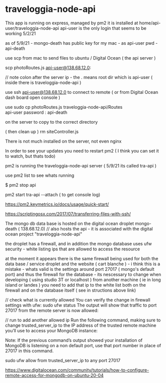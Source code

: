 # traveloggia-node-api

This app is running on express, managed by pm2 it is installed at home/api-user/traveloggia-node-api 
api-user is the only login that seems to be working 5/2/21


as of 5/9/21 - mongo-death has public key for my mac - as api-user pwd - api-death

use scp from mac to send files to ubuntu / Digital Ocean ( the api server )

scp photoRoutes.js api-user@138.68.12.0:

// note colon after the server ip - the . means root dir which is api-user ( inside there is traveloggia-node-api )

use ssh api-user@138.68.12.0 to connect to remote
( or  from Digital Ocean dash board open console )

use sudo cp photoRoutes.js traveloggia-node-api/Routes  
api-user password : api-death

on the server to copy to the correct directory

 ( then clean up )
rm siteController.js  	

There is not much installed on the server, not even nginx 

In order to see your updates you need to restart pm2 ( I think you can set it to watch, but thats todo)

pm2 is running the traveloggia-node-api server  ( 5/9/21 its called tra-api )

use pm2 list 
to see whats running 

$ pm2 stop api

pm2 start tra-api --attach ( to get console log)

https://pm2.keymetrics.io/docs/usage/quick-start/

https://scriptingosx.com/2017/07/transferring-files-with-ssh/


The mongo db data base is hosted on the digital ocean droplet mongo-death ( 138.68.12.0) // also hosts the api   - it is associated with the digital ocean project "traveloggia-node-api"

the droplet has a firewall, and in addition the mongo database uses ufw security - white listing ips that are allowed to access the resource

at the moment it appears there is the same firewall being used for both the data base / service droplet
and the website ( cart blanche )  - i think this is a mistake - whats valid is the settings around port 27017 ( mongo's default port)  and thus the firewall for the database - its nescessary to change when developing ( using studio 3T or localhost ) from another machine ( ie in long island or landes ) you need to add that ip to the white list both on the firewall and on the database itself ( see in structions above link)

// check what is currently allowed
You can verify the change in firewall settings with ufw:
sudo ufw status
The output will show that traffic to port 27017 from the remote server is now allowed:

// run to add another allowed ip
Run the following command, making sure to change trusted_server_ip to the IP address of the trusted remote machine you’ll use to access your MongoDB instance:

Note: If the previous command’s output showed your installation of MongoDB is listening on a non default port, use that port number in place of 27017 in this command.

sudo ufw allow from trusted_server_ip to any port 27017

https://www.digitalocean.com/community/tutorials/how-to-configure-remote-access-for-mongodb-on-ubuntu-20-04
